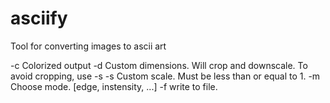# asciify
Tool for converting images to ascii art

-c	Colorized output
-d	Custom dimensions. Will crop and downscale. To avoid cropping, use -s
-s	Custom scale. Must be less than or equal to 1.
-m	Choose mode. [edge, instensity, ...]
-f	write to file.